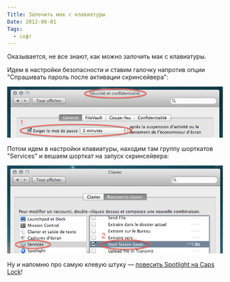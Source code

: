 ```yaml
---
Title: Залочить мак с клавиатуры
Date: 2012-06-01
Tags:
  - софт
---
```


Оказывается, не все знают, как можно залочить мак с клавиатуры.

Идем в настройки безопасности и ставим галочку напротив опции "Спрашивать пароль после активации скринсейвера":

![lock-1.png](images/lock-1.png)

Потом идем в настройки клавиатуры, находим там группу шорткатов "Services" и вешаем шорткат на запуск скринсейвера:

![lock-2.png](images/lock-2.png)

Ну и напомню про самую клевую штуку — [повесить Spotlight на Caps Lock][1]!

[1]: /2010-12-14-use-caps-lock-as-spotlight-trigger.html